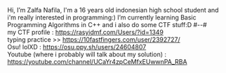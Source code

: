 Hi, I’m Zalfa Nafila,
I'm a 16 years old indonesian high school student and i'm really interested in programming:)
I’m currently learning Basic Programming Algorithms in C++ and i also do some CTF stuff:D
#--#  
my CTF profile : https://rasyidmf.com/Users/?id=1349  
typing practice >> https://10fastfingers.com/user/2392727/  
Osu! lolXD : https://osu.ppy.sh/users/24604807  
Youtube (where i probably will talk about my solution) : https://youtube.com/channel/UCaYr4zpCeMfxEUwwnPA_RBA
